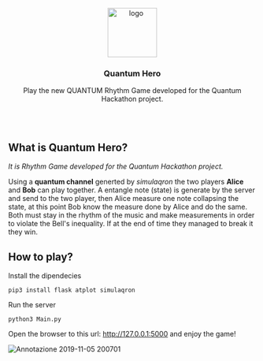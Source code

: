<p align="center">
    <img src="https://user-images.githubusercontent.com/16030020/68243759-7f662280-0013-11ea-8c92-1a279d8ce070.png" alt="logo" width=100 height=100>
  <h3 align="center">Quantum Hero</h3>
  <p align="center">
    Play the new QUANTUM Rhythm Game developed for the Quantum Hackathon project.
    <br>
    <br>
  </p>
</p>
<br>

## What is Quantum Hero?
 _It is Rhythm Game developed for the Quantum Hackathon project._<br>

Using a __quantum channel__ generted by _simulaqron_ the two players __Alice__ and __Bob__ can play together. A entangle note (state) is generate by the server and send to the two player, then Alice measure one note collapsing the state, at this point Bob know the measure done by Alice and do the same. 
Both must stay in the rhythm of the music and make measurements in order to violate the Bell's inequality. If at the end of time they managed to break it they win.

## How to play?
Install the dipendecies
```
pip3 install flask atplot simulaqron
```
Run the server
```
python3 Main.py
```
Open the browser to this url: http://127.0.0.1:5000 and enjoy the game!

![Annotazione 2019-11-05 200701](https://user-images.githubusercontent.com/16030020/68237705-f3023280-0007-11ea-8144-0a595dfcc58a.jpg)
